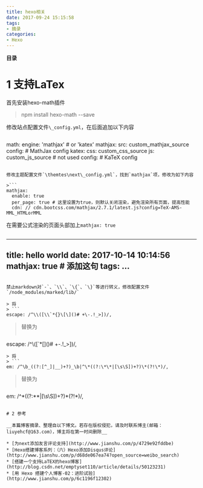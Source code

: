 ```yaml
---
title: hexo相关
date: 2017-09-24 15:15:58
tags: 
- 摘录
categories: 
- Hexo
---
```


__目录__

<!-- toc -->
<!--more-->

# 1 支持LaTex

首先安装hexo-math插件

> npm install hexo-math --save

修改站点配置文件`\_config.yml`，在后面追加以下内容

>```
math:
  engine: 'mathjax' # or 'katex'
  mathjax:
    src: custom_mathjax_source
    config:
      # MathJax config
  katex:
    css: custom_css_source
    js: custom_js_source # not used
    config:
      # KaTeX config
```

修改主题配置文件`\themtes\next\_config.yml`，找到`mathjax`项，修改为如下内容

>```
mathjax:
  enable: true
  per_page: true # 这里设置为true，则默认关闭渲染，避免渲染所有页面，提高性能
  cdn: // cdn.bootcss.com/mathjax/2.7.1/latest.js?config=TeX-AMS-MML_HTMLorMML
```

在需要公式渲染的页面头部加上`mathjax: true`

>```
---
title: hello world
date: 2017-10-14 10:14:56
mathjax: true  # 添加这句
tags: 
...
---
```

禁止markdown对`-`、`\\`、`\{`、`\}`等进行转义，修改配置文件`/node_modules/marked/lib/`

> 将
> ```
escape: /^\\([\\`*{}\[\]()# +\-.!_>])/,
```
> 替换为
> ```
escape: /^\\([`*\[\]()# +\-.!_>])/,
```
> 将
> ```
em: /^\b_((?:[^_]|__)+?)_\b|^\*((?:\*\*|[\s\S])+?)\*(?!\*)/,
```
> 替换为
> ```
em: /^\*((?:\*\*|[\s\S])+?)\*(?!\*)/,
```

# 2 参考

__本篇博客摘录、整理自以下博文。若存在版权侵犯，请及时联系博主(邮箱：liuyehcf@163.com)，博主将在第一时间删除__

* [为next添加友言评论支持](http://www.jianshu.com/p/4729e92fddbe)
* [Hexo搭建博客系列：（六）Hexo添加Disqus评论](http://www.jianshu.com/p/d68de067ea74?open_source=weibo_search)
* [搭建一个支持LaTEX的hexo博客](http://blog.csdn.net/emptyset110/article/details/50123231)
* [用 Hexo 搭建个人博客-02：进阶试验](http://www.jianshu.com/p/6c1196f12302)
